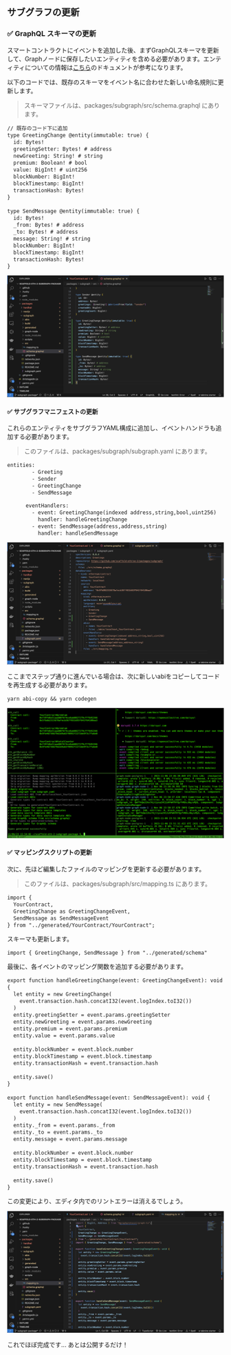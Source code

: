## サブグラフの更新

### ✅ GraphQL スキーマの更新

スマートコントラクトにイベントを追加した後、まずGraphQLスキーマを更新して、Graphノードに保存したいエンティティを含める必要があります。エンティティについての情報は[こちら](https://thegraph.com/docs/en/developing/creating-a-subgraph/#defining-entities)のドキュメントが参考になります。

以下のコードでは、既存のスキーマをイベント名に合わせた新しい命名規則に更新します。

> スキーマファイルは、packages/subgraph/src/schema.graphql にあります。

```
// 既存のコード下に追加
type GreetingChange @entity(immutable: true) {
  id: Bytes!
  greetingSetter: Bytes! # address
  newGreeting: String! # string
  premium: Boolean! # bool
  value: BigInt! # uint256
  blockNumber: BigInt!
  blockTimestamp: BigInt!
  transactionHash: Bytes!
}

type SendMessage @entity(immutable: true) {
  id: Bytes!
  _from: Bytes! # address
  _to: Bytes! # address
  message: String! # string
  blockNumber: BigInt!
  blockTimestamp: BigInt!
  transactionHash: Bytes!
}

```

![](1_2_1.png)

#### ✅ サブグラフマニフェストの更新

これらのエンティティをサブグラフYAML構成に追加し、イベントハンドラも追加する必要があります。

> このファイルは、packages/subgraph/subgraph.yaml にあります。

```
entities:
        - Greeting
        - Sender
        - GreetingChange
        - SendMessage
```

```
      eventHandlers:
        - event: GreetingChange(indexed address,string,bool,uint256)
          handler: handleGreetingChange
        - event: SendMessage(address,address,string)
          handler: handleSendMessage
```

![](1_2_2.png)

ここまでステップ通りに進んでいる場合は、次に新しいabiをコピーしてコードを再生成する必要があります。

```
yarn abi-copy && yarn codegen
```

![](1_2_3.png)

#### ✅ マッピングスクリプトの更新

次に、先ほど編集したファイルのマッピングを更新する必要があります。

> このファイルは、packages/subgraph/src/mapping.ts にあります。

```
import {
  YourContract,
  GreetingChange as GreetingChangeEvent,
  SendMessage as SendMessageEvent
} from "../generated/YourContract/YourContract";
```

スキーマも更新します。

```
import { GreetingChange, SendMessage } from "../generated/schema"
```

最後に、各イベントのマッピング関数を追加する必要があります。

```
export function handleGreetingChange(event: GreetingChangeEvent): void {
  let entity = new GreetingChange(
    event.transaction.hash.concatI32(event.logIndex.toI32())
  )
  entity.greetingSetter = event.params.greetingSetter
  entity.newGreeting = event.params.newGreeting
  entity.premium = event.params.premium
  entity.value = event.params.value

  entity.blockNumber = event.block.number
  entity.blockTimestamp = event.block.timestamp
  entity.transactionHash = event.transaction.hash

  entity.save()
}

export function handleSendMessage(event: SendMessageEvent): void {
  let entity = new SendMessage(
    event.transaction.hash.concatI32(event.logIndex.toI32())
  )
  entity._from = event.params._from
  entity._to = event.params._to
  entity.message = event.params.message

  entity.blockNumber = event.block.number
  entity.blockTimestamp = event.block.timestamp
  entity.transactionHash = event.transaction.hash

  entity.save()
}

```

この変更により、エディタ内でのリントエラーは消えるでしょう。

![](1_2_4.png)

これでほぼ完成です... あとは公開するだけ！
